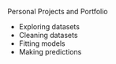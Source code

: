 Personal Projects and Portfolio

* Exploring datasets
* Cleaning datasets
* Fitting models
* Making predictions